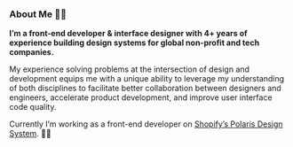 ### About Me 👋🏻

**I’m a front-end developer & interface designer with 4+ years of experience building design systems for global non-profit and tech companies.**

My experience solving problems at the intersection of design and development equips me with a unique ability to leverage my understanding of both disciplines to facilitate better collaboration between designers and engineers, accelerate product development, and improve user interface code quality.

Currently I’m working as a front-end developer on [Shopify’s Polaris Design System](https://polaris.shopify.com/). 🚀✨

<!--
**lgriffee/lgriffee** is a ✨ _special_ ✨ repository because its `README.md` (this file) appears on your GitHub profile.

Here are some ideas to get you started:

- 🔭 I’m currently working on ...
- 🌱 I’m currently learning ...
- 👯 I’m looking to collaborate on ...
- 🤔 I’m looking for help with ...
- 💬 Ask me about ...
- 📫 How to reach me: ...
- 😄 Pronouns: ...
- ⚡ Fun fact: ...
-->
